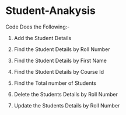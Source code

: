 # Student-Anakysis

Code Does the Following:-

1. Add the Student Details

2. Find the Student Details by Roll Number

3. Find the Student Details by First Name

4. Find the Student Details by Course Id

5. Find the Total number of Students

6. Delete the Students Details by Roll Number

7. Update the Students Details by Roll Number
